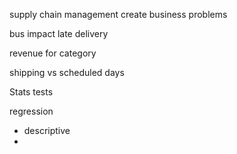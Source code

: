 supply chain management
create business problems


bus impact late delivery

revenue for category

shipping vs scheduled days

Stats tests

regression


- descriptive
- 

